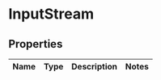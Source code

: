 
# InputStream

## Properties
Name | Type | Description | Notes
------------ | ------------- | ------------- | -------------



